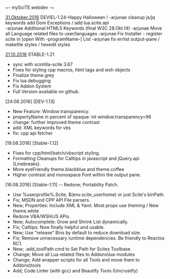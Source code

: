 ~- mySciTE.webdev -~

[31.Oktober.2016](https://github.com/arjunae/myScite/releases) DEVIEL-1.24-Happy Halloween !
-arjunae cleanup js/jq keywords add Dom Exceptions / add lua.scite.api	
-arjunae Additional HTML5 Keywords (final W3C 28.Okt.14) 
-arjunae Move all Language related files to user/languages
-arjunae Fix Installer - register scite in [open With -programName-] List
-arjunae fix errlist output-pane / makefile styles / hexedit styles 
	
[21.10.2016](https://github.com/arjunae/myScite/releases) STABLE-1.21
- sync with scintilla-scite 3.67
- Fixes for styling cpp macros, html tags and wsh objects
- Finalize theme.grey
- Fix lua debugging
- Fix Addon System
- Full Version available on github.

[24.08.2016] [DEV-1.13]
- New Feature: Window transparency. 
-  propertyName in percent of opaque: int window.transparency=96
- change: further improved theme contrast
- add: XML keywords for vbs 
- fix: cpp api fetcher

[19.08.2016] [Stable-1.12]
- Fixes for cpp/html/batch/vbscript styling.
- Formatting Cleanups for Calltips in javascript and jQuery.api (Linebreaks).
- More eyeFriendly theme.blackblue and theme.coffee
- Higher contrast and monospace Font within the output pane. 

[16.08.2016] [Stable-1.11]
-- Redone; Portability Patch.
- Use %userprofile%\.Scite, $(env.scite_userhome) or just Scite's binPath.    
- Fix; MSDN and CPP API File parsers.
- New; Properties: Include XML & Yaml. Most props use theming / New theme.white
- Redone VBA/WSH/JS APis.
- New; Autocomplete: Grow and Shrink List dynamically.
- Fix; Calltips: Now finally helpful and usable.
- New; Use "release" Bins by default to reduce download size.
- Fix; Remove unnecessary runtime dependencies. Be friendly to Reactos RC1.
- New; .add_toolPath.cmd to Set Path for Scites Toolbase.
- Change; Move all Lua related files to Addons\lua-modules
- Change; Add wrapper scripts for all Tools and move them to Addons\tools
- Add; Code Linter (with gcc) and Beautify Tools (Uncrustify)
